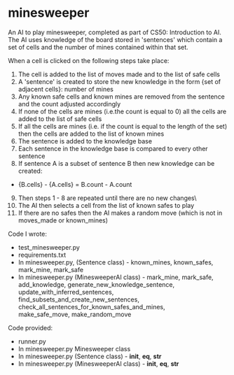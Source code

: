 # minesweeper
An AI to play minesweeper, completed as part of CS50: Introduction to AI.
The AI uses knowledge of the board stored in 'sentences' which contain a set of cells and the number of mines contained within that set.

When a cell is clicked on the following steps take place:
1. The cell is added to the list of moves made and to the list of safe cells
2. A 'sentence' is created to store the new knowledge in the form {set of adjacent cells}: number of mines
3. Any known safe cells and known mines are removed from the sentence and the count adjusted accordingly
4. If none of the cells are mines (i.e.the count is equal to 0) all the cells are added to the list of safe cells
5. If all the cells are mines (i.e. if the count is equal to the length of the set) then the cells are added to the list of known mines 
6. The sentence is added to the knowledge base
7. Each sentence in the knowledge base is compared to every other sentence
8. If sentence A is a subset of sentence B then new knowledge can be created: 
* {B.cells} - {A.cells} = B.count - A.count
9. Then steps 1 - 8 are repeated until there are no new changes\
10. The AI then selects a cell from the list of known safes to play
11. If there are no safes then the AI makes a random move (which is not in moves_made or known_mines)

Code I wrote:
* test_minesweeper.py
* requirements.txt
* In minesweeper.py, (Sentence class) - known_mines, known_safes, mark_mine, mark_safe
* In minesweeper.py (MinesweeperAI class) - mark_mine, mark_safe, add_knowledge, generate_new_knowledge_sentence, 
update_with_inferred_sentences, find_subsets_and_create_new_sentences, check_all_sentences_for_known_safes_and_mines,\
make_safe_move, make_random_move

Code provided:
* runner.py
* In minesweeper.py Minesweeper class
* In minesweeper.py (Sentence class) - __init__, __eq__, __str__
* In minesweeper.py (MinesweeperAI class) - __init__, __eq__, __str__
